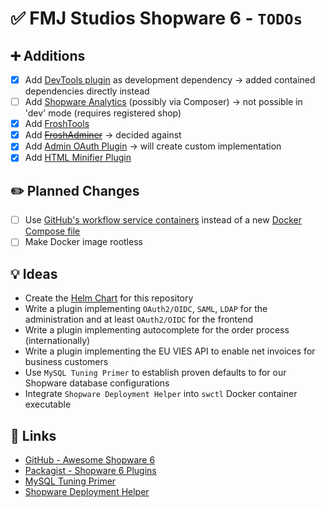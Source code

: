 # ✅ FMJ Studios Shopware 6 - `TODOs`

## ➕ Additions

- [X] Add [DevTools plugin](https://github.com/shopware/dev-tools) as development dependency -> added contained
  dependencies directly instead
- [ ] Add [Shopware Analytics](https://store.shopware.com/en/swag541977532977f/shopware-analytics.html) (possibly via
  Composer) -> not possible in 'dev' mode (requires registered shop)
- [X] Add [FroshTools](https://github.com/FriendsOfShopware/FroshTools)
- [X] Add ~~[FroshAdminer](https://github.com/FriendsOfShopware/FroshPlatformAdminer)~~ -> decided against
- [X] Add [Admin OAuth Plugin](https://github.com/HEPTACOM/HeptacomShopwarePlatformAdminOpenAuth) -> will create custom
  implementation
- [X] Add [HTML Minifier Plugin](https://github.com/FriendsOfShopware/FroshPlatformHtmlMinify)

## ✏️ Planned Changes

- [ ] Use [GitHub's workflow service containers][github_service_containers] instead of a new
  [Docker Compose file][ci_compose]
- [ ] Make Docker image rootless

## 💡 Ideas

- Create the [Helm Chart](https://github.com/fmjstudios/helm) for this repository
- Write a plugin implementing `OAuth2/OIDC`, `SAML`, `LDAP` for the administration and at least `OAuth2/OIDC` for the
  frontend
- Write a plugin implementing autocomplete for the order process (internationally)
- Write a plugin implementing the EU VIES API to enable net invoices for business customers
- Use `MySQL Tuning Primer` to establish proven defaults to for our Shopware database configurations
- Integrate `Shopware Deployment Helper` into `swctl` Docker container executable

## 🔗 Links

- [GitHub - Awesome Shopware 6](https://github.com/elgentos/awesome-shopware6 "GitHub Awesome Shopware 6")
- [Packagist - Shopware 6 Plugins](https://packagist.org/?query=shopware&type=shopware-platform-plugin "Packagist Shopware Plugins")
- [MySQL Tuning Primer](https://github.com/BMDan/tuning-primer.sh "MySQL Primer")
- [Shopware Deployment Helper](https://developer.shopware.com/docs/guides/hosting/installation-updates/deployments/deployment-helper.html)

<!-- INTERNAL REFERENCES -->

<!-- File references -->

[ci_compose]: ../ci/compose.yaml

<!-- General links -->

[github_service_containers]: https://docs.github.com/en/actions/use-cases-and-examples/using-containerized-services/creating-postgresql-service-containers
